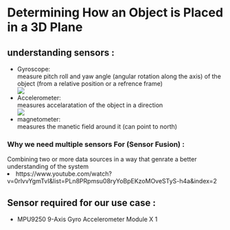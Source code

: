 <Html>
<H1>Determining How an Object is Placed in a 3D Plane</H1>
<h2>understanding sensors :</h2>
<ul>
<li>Gyroscope:</li>
  measure pitch roll and yaw angle (angular rotation along the axis) of the object (from a relative position or a refrence frame)<br>
  <img src="https://doc.stride3d.net/4.0/en/manual/input/media/sensor-overview-orientation-sensor.png">
<li>Accelerometer:</li>
  measures accelaratation of the object in a direction <br>
  <img src="https://docs-assets.developer.apple.com/published/96e9d46b41/c9b606b2-9a52-487e-8385-e710ffa1ce5f.png">
<li>magnetometer:</li>
  measures the manetic field around it (can point to north) <br>
</ul>
<h3>Why we need multiple sensors For  (Sensor Fusion) :</h3>
    Combining two or more data sources in a way that genrate a better understanding of the system
  <li>https://www.youtube.com/watch?v=0rlvvYgmTvI&list=PLn8PRpmsu08ryYoBpEKzoMOveSTyS-h4a&index=2</li>
  
</Html>

<h2>Sensor required for our use case :</h2>
<ul>
  <li>MPU9250 9-Axis Gyro Accelerometer Module X 1 </li>

</ul>
